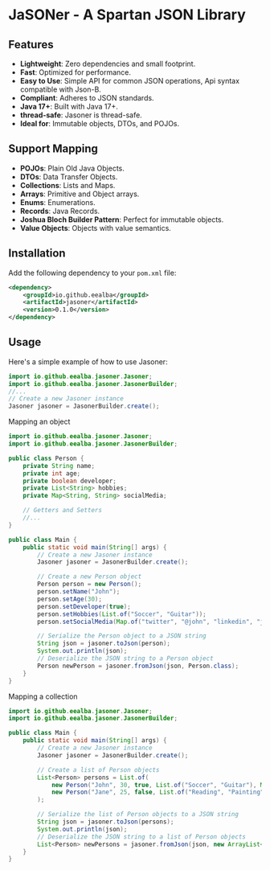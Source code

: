 # JaSONer - A Spartan JSON Library

## Features
- **Lightweight**: Zero dependencies and small footprint.
- **Fast**: Optimized for performance.
- **Easy to Use**: Simple API for common JSON operations, Api syntax compatible with Json-B.
- **Compliant**: Adheres to JSON standards.
- **Java 17+**: Built with Java 17+.
- **thread-safe**: Jasoner is thread-safe.
- **Ideal for**: Immutable objects, DTOs, and POJOs.

 
## Support Mapping
- **POJOs**: Plain Old Java Objects.
- **DTOs**: Data Transfer Objects.
- **Collections**: Lists and Maps.
- **Arrays**: Primitive and Object arrays.
- **Enums**: Enumerations.
- **Records**: Java Records.
- **Joshua Bloch Builder Pattern**: Perfect for immutable objects.
- **Value Objects**: Objects with value semantics.

## Installation
Add the following dependency to your `pom.xml` file:

```xml
<dependency>
    <groupId>io.github.eealba</groupId>
    <artifactId>jasoner</artifactId>
    <version>0.1.0</version>
</dependency>

```
## Usage
Here's a simple example of how to use Jasoner:

```java
import io.github.eealba.jasoner.Jasoner;
import io.github.eealba.jasoner.JasonerBuilder;
//...
// Create a new Jasoner instance
Jasoner jasoner = JasonerBuilder.create();
```
Mapping an object
```java
import io.github.eealba.jasoner.Jasoner;
import io.github.eealba.jasoner.JasonerBuilder;

public class Person {
    private String name;
    private int age;
    private boolean developer;
    private List<String> hobbies;
    private Map<String, String> socialMedia;

    // Getters and Setters
    //...
}

public class Main {
    public static void main(String[] args) {
        // Create a new Jasoner instance
        Jasoner jasoner = JasonerBuilder.create();

        // Create a new Person object
        Person person = new Person();
        person.setName("John");
        person.setAge(30);
        person.setDeveloper(true);
        person.setHobbies(List.of("Soccer", "Guitar"));
        person.setSocialMedia(Map.of("twitter", "@john", "linkedin", "john"));

        // Serialize the Person object to a JSON string
        String json = jasoner.toJson(person);
        System.out.println(json);
        // Deserialize the JSON string to a Person object
        Person newPerson = jasoner.fromJson(json, Person.class);
    }
}
```
Mapping a collection
```java
import io.github.eealba.jasoner.Jasoner;
import io.github.eealba.jasoner.JasonerBuilder;

public class Main {
    public static void main(String[] args) {
        // Create a new Jasoner instance
        Jasoner jasoner = JasonerBuilder.create();

        // Create a list of Person objects
        List<Person> persons = List.of(
            new Person("John", 30, true, List.of("Soccer", "Guitar"), Map.of("twitter", "@john", "linkedin", "john")),
            new Person("Jane", 25, false, List.of("Reading", "Painting"), Map.of("twitter", "@jane", "linkedin", "jane"))
        );

        // Serialize the list of Person objects to a JSON string
        String json = jasoner.toJson(persons);
        System.out.println(json);
        // Deserialize the JSON string to a list of Person objects
        List<Person> newPersons = jasoner.fromJson(json, new ArrayList<Person>(){}.getClass().getGenericSuperclass());
    }
}
```